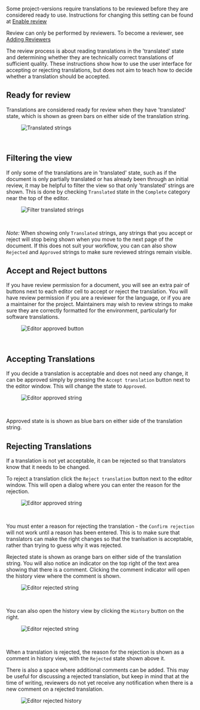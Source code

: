 Some project-versions require translations to be reviewed before they are considered ready to use. 
Instructions for changing this setting can be found at [Enable review](user-guide/review/review-enable)

Review can only be performed by reviewers. To become a reviewer, see [Adding Reviewers](user-guide/review/add-reviewer)

The review process is about reading translations in the 'translated' state and determining whether they are technically correct translations of sufficient quality. These instructions show how to use the user interface for accepting or rejecting translations, but does not aim to teach how to decide whether a translation should be accepted.

## Ready for review

Translations are considered ready for review when they have 'translated' state, which is shown as green bars on either side of the translation string.

<figure>
<img alt="Translated strings" src="images/editor-translated-strings.png" />
</figure>
<br/>


## Filtering the view

If only some of the translations are in 'translated' state, such as if the document is only partially translated or has already been through an initial review, it may be helpful to filter the view so that only 'translated' strings are shown. This is done by checking `Translated` state in the `Complete` category near the top of the editor.

<figure>
<img alt="Filter translated strings" src="images/editor-filter-translated.png" />
</figure>
<br/>


*Note:* When showing only `Translated` strings, any strings that you accept or reject will stop being shown when you move to the next page of the document. If this does not suit your workflow, you can can also show `Rejected` and `Approved` strings to make sure reviewed strings remain visible.

## Accept and Reject buttons

If you have review permission for a document, you will see an extra pair of buttons next to each editor cell to accept or reject the translation. You will have review permission if you are a reviewer for the language, or if you are a maintainer for the project. Maintainers may wish to review strings to make sure they are correctly formatted for the environment, particularly for software translations.

<figure>
<img alt="Editor approved button" src="images/editor-approve-button.png" />
</figure>
<br/>

## Accepting Translations

If you decide a translation is acceptable and does not need any change, it can be approved simply by pressing the `Accept translation` button next to the editor window. This will change the state to `Approved`.

<figure>
<img alt="Editor approved string" src="images/editor-approved.png" />
</figure>
<br/>

Approved state is is shown as blue bars on either side of the translation string.


## Rejecting Translations

If a translation is not yet acceptable, it can be rejected so that translators know that it needs to be changed.

To reject a translation click the `Reject translation` button next to the editor window. This will open a dialog where you can enter the reason for the rejection.

<figure>
<img alt="Editor approved string" src="images/editor-reject-dialog.png" />
</figure>
<br/>

You must enter a reason for rejecting the translation - the `Confirm rejection` will not work until a reason has been entered. This is to make sure that translators can make the right changes so that the tranlsation is acceptable, rather than trying to guess why it was rejected.

Rejected state is shown as orange bars on either side of the translation string. You will also notice an indicator on the top right of the text area showing that there is a comment. Clicking the comment indicator will open the history view where the comment is shown.

<figure>
<img alt="Editor rejected string" src="images/editor-rejected-with-comment.png" />
</figure>
<br/>

You can also open the history view by clicking the `History` button on the right.

<figure>
<img alt="Editor rejected string" src="images/editor-history-button.png" />
</figure>
<br/>

When a translation is rejected, the reason for the rejection is shown as a comment in history view, with the `Rejected` state shown above it.

There is also a space where additional comments can be added. This may be useful for discussing a rejected translation, but keep in mind that at the time of writing, reviewers do not yet receive any notification when there is a new comment on a rejected translation.

<figure>
<img alt="Editor rejected history" src="images/editor-rejected-history.png" />
</figure>
<br/>




